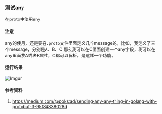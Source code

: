 ### 测试any
在proto中使用any

#### 注意
any的使用，还是要在`.proto`文件里面定义几个message的。比如，我定义了三个message，分别是A、B、C
那么我可以在C里面创建一个any字段，我可以在any里面放A或者B属性，C都可以解析。是这样一个功能。

#### 运行结果
![Imgur](http://i.imgur.com/RII6UFB.png)

#### 参考资料
1. https://medium.com/@pokstad/sending-any-any-thing-in-golang-with-protobuf-3-95f84838028d
